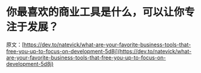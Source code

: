 # 你最喜欢的商业工具是什么，可以让你专注于发展？

原文：[https://dev.to/natevick/what-are-your-favorite-business-tools-that-free-you-up-to-focus-on-development-5d8j](https://dev.to/natevick/what-are-your-favorite-business-tools-that-free-you-up-to-focus-on-development-5d8j)